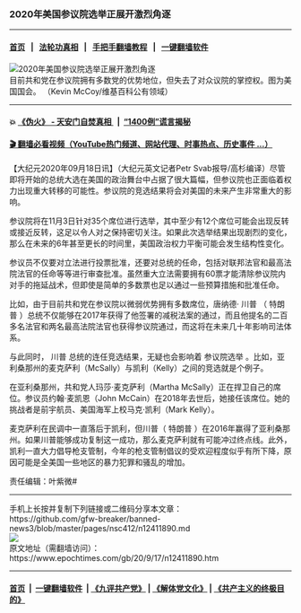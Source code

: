 ### 2020年美国参议院选举正展开激烈角逐
------------------------

#### [首页](https://github.com/gfw-breaker/banned-news3/blob/master/README.md) &nbsp;&nbsp;|&nbsp;&nbsp; [法轮功真相](https://github.com/begood0513/basic/blob/master/README.md)  &nbsp;&nbsp;|&nbsp;&nbsp; [手把手翻墙教程](https://github.com/gfw-breaker/guides/wiki)  &nbsp;&nbsp;|&nbsp;&nbsp; [一键翻墙软件](https://github.com/gfw-breaker/nogfw/blob/master/README.md)  



<div><img alt="2020年美国参议院选举正展开激烈角逐" class="attachment-djy_600_400 size-djy_600_400 wp-post-image" src="https://i.epochtimes.com/assets/uploads/2018/11/ab40227f3f3df6a1694f215f1d18b2f1-600x400.jpg"/>
<div class="caption">
 目前共和党在参议院拥有多数党的优势地位，但失去了对众议院的掌控权。图为美国国会。 （Kevin McCoy/维基百科公有领域）
</div></div><hr/>

#### 💥 [《伪火》 - 天安门自焚真相 ](http://158.247.195.190:10000/videos/blog/weihuo.html)&nbsp; |&nbsp; [“1400例”谎言揭秘  ](http://158.247.195.190:10000/videos/blog/jiexi1400.html)

#### [ 🎬  翻墙必看视频（YouTube热门频道、网站代理、时事热点、历史事件 ...）](https://github.com/gfw-breaker/links/blob/master/banned.md)

<div><p>
 【大纪元2020年09月18日讯】（大纪元英文记者Petr Svab报导/高杉编译）尽管即将开始的总统大选在美国的政治舞台中占据了很大篇幅，但参议院也正面临着权力出现重大转移的可能性。参议院的竞选结果将会对美国的未来产生非常重大的影响。
</p>
<p>
 参议院将在11月3日针对35个席位进行选举，其中至少有12个席位可能会出现反转或接近反转，这足以令人对之保持密切关注。如果此次选举结果出现剧烈的变化，那么在未来的6年甚至更长的时间里，美国政治权力平衡可能会发生结构性变化。
</p>
<p>
 参议员不仅要对立法进行投票批准，还要对总统的任命，包括对联邦法官和最高法院法官的任命等等进行审查批准。虽然重大立法需要拥有60票才能清除参议院内对手的拖延战术，但即使是简单的多数票也足以通过一些预算措施和批准任命。
</p>
<p>
 比如，由于目前共和党在参议院以微弱优势拥有多数席位，唐纳德‧
 <ok href="https://www.epochtimes.com/gb/tag/%E5%B7%9D%E6%99%AE.html">
  川普
 </ok>
 （
 <ok href="https://www.epochtimes.com/gb/tag/%E7%89%B9%E6%9C%97%E6%99%AE.html">
  特朗普
 </ok>
 ）总统不仅能够在2017年获得了他签署的减税法案的通过，而且他提名的二百多名法官和两名最高法院法官也获得参议院通过，而这将在未来几十年影响司法体系。
</p>
<p>
 与此同时，
 <ok href="https://www.epochtimes.com/gb/tag/%E5%B7%9D%E6%99%AE.html">
  川普
 </ok>
 总统的连任竞选结果，无疑也会影响着
 <ok href="https://www.epochtimes.com/gb/tag/%E5%8F%82%E8%AE%AE%E9%99%A2%E9%80%89%E4%B8%BE.html">
  参议院选举
 </ok>
 。比如，亚利桑那州的麦克萨利（McSally）与凯利（Kelly）之间的竞选就是个例子。
</p>
<p>
 在亚利桑那州，共和党人玛莎‧麦克萨利（Martha McSally）正在捍卫自己的席位。参议员约翰‧麦凯恩（John McCain）在2018年去世后，她接任该席位。她的挑战者是前宇航员、美国海军上校马克‧凯利（Mark Kelly）。
</p>
<p>
 麦克萨利在民调中一直落后于凯利，但川普（
 <ok href="https://www.epochtimes.com/gb/tag/%E7%89%B9%E6%9C%97%E6%99%AE.html">
  特朗普
 </ok>
 ）在2016年赢得了亚利桑那州。如果川普能够成功复制这一成功，那么麦克萨利就有可能冲过终点线。此外，凯利一直大力倡导枪支管制，今年的枪支管制倡议的受欢迎程度似乎有所下降，原因可能是全美国一些地区的暴力犯罪和骚乱的增加。
</p>
<p>
 责任编辑：叶紫微#
</p>
</div>
<hr/>
手机上长按并复制下列链接或二维码分享本文章：<br/>
https://github.com/gfw-breaker/banned-news3/blob/master/pages/nsc412/n12411890.md <br/>
<a href='https://github.com/gfw-breaker/banned-news3/blob/master/pages/nsc412/n12411890.md'><img src='https://github.com/gfw-breaker/banned-news3/blob/master/pages/nsc412/n12411890.md.png'/></a> <br/>
原文地址（需翻墙访问）：https://www.epochtimes.com/gb/20/9/17/n12411890.htm


------------------------
#### [首页](https://github.com/gfw-breaker/banned-news3/blob/master/README.md) &nbsp;|&nbsp; [一键翻墙软件](https://github.com/gfw-breaker/nogfw/blob/master/README.md) &nbsp;| [《九评共产党》](https://github.com/gfw-breaker/9ping.md/blob/master/README.md#九评之一评共产党是什么) | [《解体党文化》](https://github.com/gfw-breaker/jtdwh.md/blob/master/README.md) | [《共产主义的终极目的》](https://github.com/gfw-breaker/gczydzjmd.md/blob/master/README.md)


<img src='http://gfw-breaker.win/banned-news3/pages/nsc412/n12411890.md' width='0px' height='0px'/>